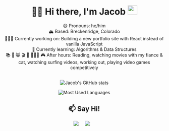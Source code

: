 <div align="center">
  <h1> 🏄‍♂️ Hi there, I'm Jacob <img src="https://media.giphy.com/media/hvRJCLFzcasrR4ia7z/giphy.gif" width="30px"></h1>
     😄 Pronouns: he/him </br>
     🏔️ Based: Breckenridge, Colorado </br>
     👨🏽‍💻 Currently working on: Building a new portfolio site with React instead of vanilla JavaScript </br>
     🌱  Currently learning: Algorithms & Data Structures </br>
     📚 🤍 😸 🎬 💪 🏄🏻‍♂️ 🎮 After hours: Reading, watching movies with my fiance & cat, watching surfing videos, working out, playing video games competitively </br> 
</br>

![Jacob's GitHub stats](https://github-readme-stats.vercel.app/api?username=Jacobharv00&count_private=true&show_icons=true&theme=dark)

![Most Used Languages](https://github-readme-stats.vercel.app/api/top-langs/?username=Jacobharv00&theme=dark)

<h2 align="center">📫 Say Hi!</h2>
  <p align="center">
    <a target="_blank"href="https://www.linkedin.com/in/jacobharvey19/"><img src="https://img.shields.io/badge/linkedin-%230077B5.svg?&style=for-the-badge&logo=linkedin&logoColor=white" /></a>&nbsp;&nbsp;&nbsp;&nbsp;
    <a href="mailto:jacobharv00@gmail.com?subject=Hello%20Jacob"><img src="https://img.shields.io/badge/gmail-%23D14836.svg?&style=for-the-badge&logo=gmail&logoColor=white" /></a>&nbsp;&nbsp;&nbsp;&nbsp;
  </p>
</div>
